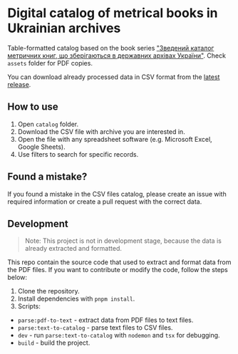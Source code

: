 # Digital catalog of metrical books in Ukrainian archives

Table-formatted catalog based on the book series ["Зведений каталог метричних книг, що зберігаються в державних архівах України"](http://resource.history.org.ua/cgi-bin/eiu/history.exe?&I21DBN=ELIB&P21DBN=ELIB&S21STN=1&S21REF=10&S21FMT=brief_elib&C21COM=S&S21CNR=20&S21P01=0&S21SRW=nz&S21P02=0&S21P03=T=&S21COLORTERMS=0&S21STR=%D0%97%D0%B2%D0%B5%D0%B4%D0%B5%D0%BD%D0%B8%D0%B9%20%D0%BA%D0%B0%D1%82%D0%B0%D0%BB%D0%BE%D0%B3%20%D0%BC%D0%B5%D1%82%D1%80%D0%B8%D1%87%D0%BD%D0%B8%D1%85%20%D0%BA%D0%BD%D0%B8%D0%B3,%20%D1%89%D0%BE%20%D0%B7%D0%B1%D0%B5%D1%80%D1%96%D0%B3%D0%B0%D1%8E%D1%82%D1%8C%D1%81%D1%8F%20%D0%B2%20%D0%B4%D0%B5%D1%80%D0%B6%D0%B0%D0%B2%D0%BD%D0%B8%D1%85%20%D0%B0%D1%80%D1%85%D1%96%D0%B2%D0%B0%D1%85%20%D0%A3%D0%BA%D1%80%D0%B0%D1%97%D0%BD%D0%B8). Check `assets` folder for PDF copies.

You can download already processed data in CSV format from the [latest release](https://github.com/duckarchive/catalog/releases/latest).

## How to use

1. Open `catalog` folder.
2. Download the CSV file with archive you are interested in.
3. Open the file with any spreadsheet software (e.g. Microsoft Excel, Google Sheets).
4. Use filters to search for specific records.

## Found a mistake?

If you found a mistake in the CSV files catalog, please create an issue with required information or create a pull request with the correct data.

## Development

> Note: This project is not in development stage, because the data is already extracted and formatted.

This repo contain the source code that used to extract and format data from the PDF files. If you want to contribute or modify the code, follow the steps below:

1. Clone the repository.
2. Install dependencies with `pnpm install`.
3. Scripts:
  - `parse:pdf-to-text` - extract data from PDF files to text files.
  - `parse:text-to-catalog` - parse text files to CSV files.
  - `dev` - run `parse:text-to-catalog` with `nodemon` and `tsx` for debugging.
  - `build` - build the project.

